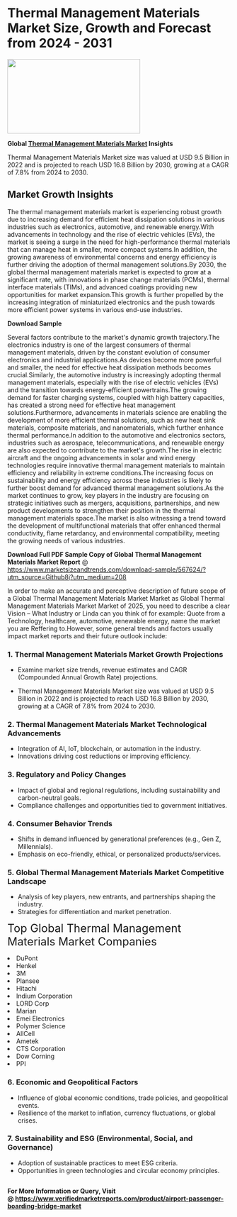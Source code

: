 <H1>Thermal Management Materials Market Size, Growth and Forecast from 2024 - 2031</H1><img class="aligncenter size-medium wp-image-584254" src="https://thirdeyenews.in/wp-content/uploads/2024/09/Global-Market-Research-300x168.jpeg" alt="" width="300" height="168" /><p><strong>Global&nbsp;<a href="https://www.marketsizeandtrends.com/download-sample/567624/?utm_source=Github8j?utm_medium=208">Thermal Management Materials Market</a> Insights</strong></p><p>Thermal Management Materials Market size was valued at USD 9.5 Billion in 2022 and is projected to reach USD 16.8 Billion by 2030, growing at a CAGR of 7.8% from 2024 to 2030.</p><p><h2>Market Growth Insights</h2> <p>The thermal management materials market is experiencing robust growth due to increasing demand for efficient heat dissipation solutions in various industries such as electronics, automotive, and renewable energy.With advancements in technology and the rise of electric vehicles (EVs), the market is seeing a surge in the need for high-performance thermal materials that can manage heat in smaller, more compact systems.In addition, the growing awareness of environmental concerns and energy efficiency is further driving the adoption of thermal management solutions.By 2030, the global thermal management materials market is expected to grow at a significant rate, with innovations in phase change materials (PCMs), thermal interface materials (TIMs), and advanced coatings providing new opportunities for market expansion.This growth is further propelled by the increasing integration of miniaturized electronics and the push towards more efficient power systems in various end-use industries.</p> <p><strong>Download Sample</strong></p> <p>Several factors contribute to the market's dynamic growth trajectory.The electronics industry is one of the largest consumers of thermal management materials, driven by the constant evolution of consumer electronics and industrial applications.As devices become more powerful and smaller, the need for effective heat dissipation methods becomes crucial.Similarly, the automotive industry is increasingly adopting thermal management materials, especially with the rise of electric vehicles (EVs) and the transition towards energy-efficient powertrains.The growing demand for faster charging systems, coupled with high battery capacities, has created a strong need for effective heat management solutions.Furthermore, advancements in materials science are enabling the development of more efficient thermal solutions, such as new heat sink materials, composite materials, and nanomaterials, which further enhance thermal performance.In addition to the automotive and electronics sectors, industries such as aerospace, telecommunications, and renewable energy are also expected to contribute to the market's growth.The rise in electric aircraft and the ongoing advancements in solar and wind energy technologies require innovative thermal management materials to maintain efficiency and reliability in extreme conditions.The increasing focus on sustainability and energy efficiency across these industries is likely to further boost demand for advanced thermal management solutions.As the market continues to grow, key players in the industry are focusing on strategic initiatives such as mergers, acquisitions, partnerships, and new product developments to strengthen their position in the thermal management materials space.The market is also witnessing a trend toward the development of multifunctional materials that offer enhanced thermal conductivity, flame retardancy, and environmental compatibility, meeting the growing needs of various industries.<p><span class=""><strong>Download Full PDF Sample Copy of Global Thermal Management Materials Market Report</strong> @ <a href="https://www.marketsizeandtrends.com/download-sample/567624/?utm_source=Github8j?utm_medium=208" target="_blank">https://www.marketsizeandtrends.com/download-sample/567624/?utm_source=Github8j?utm_medium=208</a></span></p><p>In order to make an accurate and perceptive description of future scope of a Global&nbsp;Thermal Management Materials Market Market as Global&nbsp;Thermal Management Materials Market Market of 2025, you need to describe a clear Vision &ndash; What Industry or Linda can you think of for example: Quote from a Technology, healthcare, automotive, renewable energy, name the market you are Reffering to.However, some general trends and factors usually impact market reports and their future outlook include:</p><h3>1.&nbsp;<strong>Thermal Management Materials Market Growth Projections</strong></h3><ul><li>Examine market size trends, revenue estimates and CAGR (Compounded Annual Growth Rate) projections.</li><li><p>Thermal Management Materials Market size was valued at USD 9.5 Billion in 2022 and is projected to reach USD 16.8 Billion by 2030, growing at a CAGR of 7.8% from 2024 to 2030.</p></li></ul><h3>2.&nbsp;<strong>Thermal Management Materials Market Technological Advancements</strong></h3><ul><li>Integration of AI, IoT, blockchain, or automation in the industry.</li><li>Innovations driving cost reductions or improving efficiency.</li></ul><h3>3.&nbsp;<strong>Regulatory and Policy Changes</strong></h3><ul><li>Impact of global and regional regulations, including sustainability and carbon-neutral goals.</li><li>Compliance challenges and opportunities tied to government initiatives.</li></ul><h3>4.&nbsp;<strong>Consumer Behavior Trends</strong></h3><ul><li>Shifts in demand influenced by generational preferences (e.g., Gen Z, Millennials).</li><li>Emphasis on eco-friendly, ethical, or personalized products/services.</li></ul><h3>5.&nbsp;<strong>Global Thermal Management Materials Market Competitive Landscape</strong></h3><ul><li>Analysis of key players, new entrants, and partnerships shaping the industry.</li><li>Strategies for differentiation and market penetration.</li></ul><p data-pm-slice="1 1 []"><span style="color: inherit; font-family: inherit; font-size: 25px;">Top Global Thermal Management Materials Market Companies</span></p><div class="" data-test-id=""><p><li>DuPont</li><li> Henkel</li><li> 3M</li><li> Plansee</li><li> Hitachi</li><li> Indium Corporation</li><li> LORD Corp</li><li> Marian</li><li> Emei Electronics</li><li> Polymer Science</li><li> AllCell</li><li> Ametek</li><li> CTS Corporation</li><li> Dow Corning</li><li> PPI</li></p></div><h3>6.&nbsp;<strong>Economic and Geopolitical Factors</strong></h3><ul><li>Influence of global economic conditions, trade policies, and geopolitical events.</li><li>Resilience of the market to inflation, currency fluctuations, or global crises.</li></ul><h3>7.&nbsp;<strong>Sustainability and ESG (Environmental, Social, and Governance)</strong></h3><ul><li>Adoption of sustainable practices to meet ESG criteria.</li><li>Opportunities in green technologies and circular economy principles.</li></ul><h2><strong style="font-size: 14px;">For More Information or Query, Visit @&nbsp;</strong><a style="background-color: #ffffff; font-size: 14px;" href="https://www.marketsizeandtrends.com/report/thermal-management-materials-market/" target="_blank">https://www.verifiedmarketreports.com/product/airport-passenger-boarding-bridge-market</a></h2>